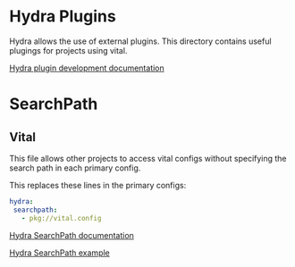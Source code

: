 # Hydra Plugins

Hydra allows the use of external plugins. This directory contains useful plugings for projects using vital.

[Hydra plugin development documentation](https://hydra.cc/docs/advanced/plugins/develop)

# SearchPath

## Vital
This file allows other projects to access vital configs without specifying the search path in each primary config.

This replaces these lines in the primary configs:
 ```yaml
hydra:
  searchpath:
    - pkg://vital.config
```
[Hydra SearchPath documentation](https://hydra.cc/docs/advanced/search_path/)

[Hydra SearchPath example](https://github.com/facebookresearch/hydra/tree/main/examples/plugins/example_searchpath_plugin)
